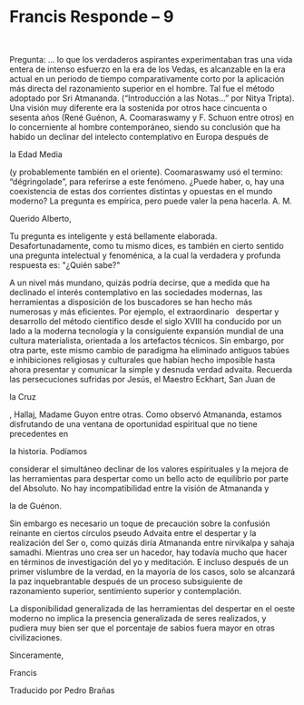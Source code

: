 # Francis Responde  – 9

&nbsp; 

Pregunta: &hellip; lo que los verdaderos aspirantes experimentaban tras una vida entera de intenso esfuerzo en la era de los Vedas, es alcanzable en la era actual en un periodo de tiempo comparativamente corto por la aplicaci&oacute;n m&aacute;s directa del razonamiento superior en el hombre. Tal fue el m&eacute;todo adoptado por Sri Atmananda. (&ldquo;Introducci&oacute;n a las Notas&hellip;&rdquo; por Nitya Tripta). Una visi&oacute;n muy diferente era la sostenida por otros hace cincuenta o sesenta a&ntilde;os (Ren&eacute; Gu&eacute;non, A. Coomaraswamy y F. Schuon entre otros) en lo concerniente al hombre contempor&aacute;neo, siendo su conclusi&oacute;n que ha habido un declinar del intelecto contemplativo en Europa despu&eacute;s de 

la Edad Media

 (y probablemente tambi&eacute;n en el oriente). Coomaraswamy us&oacute; el termino: &ldquo;d&eacute;gringolade&rdquo;, para referirse a este fen&oacute;meno. &iquest;Puede haber, o, hay una coexistencia de estas dos corrientes distintas y opuestas en el mundo moderno? La pregunta es emp&iacute;rica, pero puede valer la pena hacerla. A. M. 

Querido Alberto,

Tu pregunta es inteligente y est&aacute; bellamente elaborada. Desafortunadamente, como tu mismo dices, es tambi&eacute;n en cierto sentido una pregunta intelectual y fenom&eacute;nica, a la cual la verdadera y profunda respuesta es: &quot;&iquest;Qui&eacute;n sabe?&quot;

A un nivel m&aacute;s mundano, quiz&aacute;s podr&iacute;a decirse, que a medida que ha declinado el inter&eacute;s contemplativo en las sociedades modernas, las herramientas a disposici&oacute;n de los buscadores se han hecho m&aacute;s numerosas y m&aacute;s eficientes. Por ejemplo, el extraordinario
&nbsp; 
despertar y desarrollo del m&eacute;todo cient&iacute;fico desde el siglo XVIII ha conducido por un lado a la moderna tecnolog&iacute;a y la consiguiente expansi&oacute;n mundial de una cultura materialista, orientada a los artefactos t&eacute;cnicos. Sin embargo, por otra parte, este mismo cambio de paradigma ha eliminado antiguos tab&uacute;es e inhibiciones religiosas y culturales que hab&iacute;an hecho imposible hasta ahora presentar y comunicar la simple y desnuda verdad advaita. Recuerda las persecuciones sufridas por Jes&uacute;s, el Maestro Eckhart, San Juan de 

la Cruz

, Hallaj, Madame Guyon entre otras. Como observ&oacute; Atmananda, estamos disfrutando de una ventana de oportunidad espiritual que no tiene precedentes en 

la historia. Pod&iacute;amos

 considerar el simult&aacute;neo declinar de los valores espirituales y la mejora de las herramientas para despertar como un bello acto de equilibrio por parte del Absoluto. No hay incompatibilidad entre la visi&oacute;n de Atmananda y 

la de Gu&eacute;non.

Sin embargo es necesario un toque de precauci&oacute;n sobre la confusi&oacute;n reinante en ciertos c&iacute;rculos pseudo Advaita entre el despertar y la realizaci&oacute;n del Ser o, como quiz&aacute;s dir&iacute;a Atmananda entre nirvikalpa y sahaja samadhi. Mientras uno crea ser un hacedor, hay todav&iacute;a mucho que hacer en t&eacute;rminos de investigaci&oacute;n del yo y meditaci&oacute;n. E incluso despu&eacute;s de un primer vislumbre de la verdad, en la mayor&iacute;a de los casos, solo se alcanzar&aacute; la paz inquebrantable despu&eacute;s de un proceso subsiguiente de razonamiento superior, sentimiento superior y contemplaci&oacute;n.

La disponibilidad generalizada de las herramientas del despertar en el oeste moderno no implica la presencia generalizada de seres realizados, y pudiera muy bien ser que el porcentaje de sabios fuera mayor en otras civilizaciones. 

Sinceramente,

Francis

Traducido por Pedro Bra&ntilde;as


